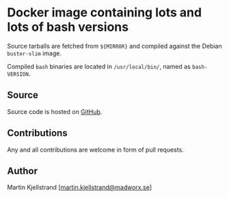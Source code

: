 # Docker image containing lots and lots of bash versions

Source tarballs are fetched from `${MIRROR}` and compiled against the Debian `buster-slim` image.

Compiled `bash` binaries are located in `/usr/local/bin/`, named as `bash-VERSION`.

## Source

Source code is hosted on [GitHub](https://github.com/madworx/docker-multibash).

## Contributions

Any and all contributions are welcome in form of pull requests.

## Author

Martin Kjellstrand [martin.kjellstrand@madworx.se]